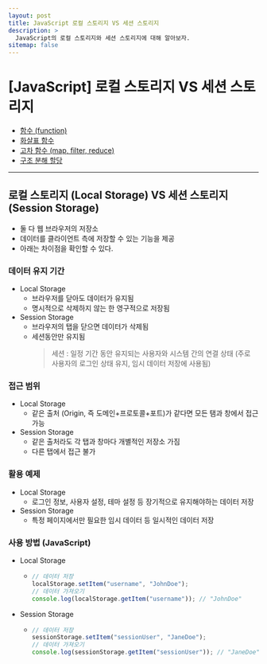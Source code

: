 ```yaml
---
layout: post
title: JavaScript 로컬 스토리지 VS 세션 스토리지
description: >
  JavaScript의 로컬 스토리지와 세션 스토리지에 대해 알아보자.
sitemap: false
---
```


# [JavaScript] 로컬 스토리지 VS 세션 스토리지

- [함수 (function)](#함수-function)
- [화살표 함수](#화살표-함수)
- [고차 함수 (map, filter, reduce)](#고차-함수)
- [구조 분해 할당](#구조-분해-할당)

---

## 로컬 스토리지 (Local Storage) VS 세션 스토리지 (Session Storage)

- 둘 다 웹 브라우저의 저장소
- 데이터를 클라이언트 측에 저장할 수 있는 기능을 제공
  <br>
- 아래는 차이점을 확인할 수 있다.

### 데이터 유지 기간

- Local Storage
  - 브라우저를 닫아도 데이터가 유지됨
  - 명시적으로 삭제하지 않는 한 영구적으로 저장됨
- Session Storage
  - 브라우저의 탭을 닫으면 데이터가 삭제됨
  - 세션동안만 유지됨
    > 세션 : 일정 기간 동안 유지되는 사용자와 시스템 간의 연결 상태 (주로 사용자의 로그인 상태 유지, 임시 데이터 저장에 사용됨)

### 접근 범위

- Local Storage
  - 같은 출처 (Origin, 즉 도메인+프로토콜+포트)가 같다면 모든 탬과 창에서 접근 가능
- Session Storage
  - 같은 출처라도 각 탭과 창마다 개별적인 저장소 가짐
  - 다른 탭에서 접근 불가

### 활용 예제

- Local Storage
  - 로그인 정보, 사용자 설정, 테마 설정 등 장기적으로 유지해야하는 데이터 저장
- Session Storage
  - 특정 페이지에서만 필요한 임시 데이터 등 일시적인 데이터 저장

### 사용 방법 (JavaScript)

- Local Storage

  - ```javascript
    // 데이터 저장
    localStorage.setItem("username", "JohnDoe");
    // 데이터 가져오기
    console.log(localStorage.getItem("username")); // "JohnDoe"
    ```

- Session Storage
  - ```javascript
    // 데이터 저장
    sessionStorage.setItem("sessionUser", "JaneDoe");
    // 데이터 가져오기
    console.log(sessionStorage.getItem("sessionUser")); // "JaneDoe"
    ```
